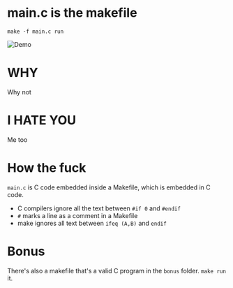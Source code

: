 # main.c is the makefile

`make -f main.c run`

![Demo](https://owo.whats-th.is/4fpzbyv.png)

# WHY

Why not

# I HATE YOU

Me too

# How the fuck

`main.c` is C code embedded inside a Makefile, which is embedded in C code.

- C compilers ignore all the text between `#if 0` and `#endif`
- `#` marks a line as a comment in a Makefile
- make ignores all text between `ifeq (A,B)` and `endif`

# Bonus

There's also a makefile that's a valid C program in the `bonus` folder.
`make run` it.
